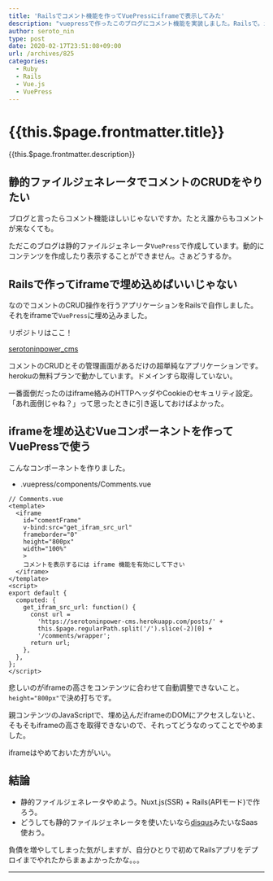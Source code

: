 ```yaml
---
title: 'Railsでコメント機能を作ってVuePressにiframeで表示してみた'
description: "vuepressで作ったこのブログにコメント機能を実装しました。Railsで。iframeで。その作業メモ。"
author: seroto_nin
type: post
date: 2020-02-17T23:51:08+09:00
url: /archives/825
categories:
  - Ruby
  - Rails
  - Vue.js
  - VuePress
---
```


# {{this.$page.frontmatter.title}}

<Date/><ShowCategoriesOfPost/>

{{this.$page.frontmatter.description}}

<!--more-->

## 静的ファイルジェネレータでコメントのCRUDをやりたい

ブログと言ったらコメント機能ほしいじゃないですか。たとえ誰からもコメントが来なくても。

ただこのブログは静的ファイルジェネレータ`VuePress`で作成しています。動的にコンテンツを作成したり表示することができません。さぁどうするか。

## Railsで作ってiframeで埋め込めばいいじゃない

なのでコメントのCRUD操作を行うアプリケーションをRailsで自作しました。それをiframeで`VuePress`に埋め込みました。

リポジトリはここ！

[serotoninpower_cms](https://github.com/uda-cha/serotoninpower_cms)

コメントのCRUDとその管理画面があるだけの超単純なアプリケーションです。herokuの無料プランで動かしています。ドメインすら取得していない。

一番面倒だったのはiframe絡みのHTTPヘッダやCookieのセキュリティ設定。「あれ面倒じゃね？」って思ったときに引き返しておけばよかった。

## iframeを埋め込むVueコンポーネントを作ってVuePressで使う

こんなコンポーネントを作りました。

* .vuepress/components/Comments.vue

```vue
// Comments.vue
<template>
  <iframe
    id="comentFrame"
    v-bind:src="get_ifram_src_url"
    frameborder="0"
    height="800px"
    width="100%"
    >
    コメントを表示するには iframe 機能を有効にして下さい
  </iframe>
</template>
<script>
export default {
  computed: {
    get_ifram_src_url: function() {
      const url =
        'https://serotoninpower-cms.herokuapp.com/posts/' +
        this.$page.regularPath.split('/').slice(-2)[0] +
        '/comments/wrapper';
      return url;
    },
  },
};
</script>
```

悲しいのがiframeの高さをコンテンツに合わせて自動調整できないこと。`height="800px"`で決め打ちです。

親コンテンツのJavaScriptで、埋め込んだiframeのDOMにアクセスしないと、そもそもiframeの高さを取得できないので、それってどうなのってことでやめました。

iframeはやめておいた方がいい。

## 結論

* 静的ファイルジェネレータやめよう。Nuxt.js(SSR) + Rails(APIモード)で作ろう。
* どうしても静的ファイルジェネレータを使いたいなら[disqus](https://disqus.com/)みたいなSaas使おう。

負債を増やしてしまった気がしますが、自分ひとりで初めてRailsアプリをデプロイまでやれたからまぁよかったかな。。。

---

<Comments />
